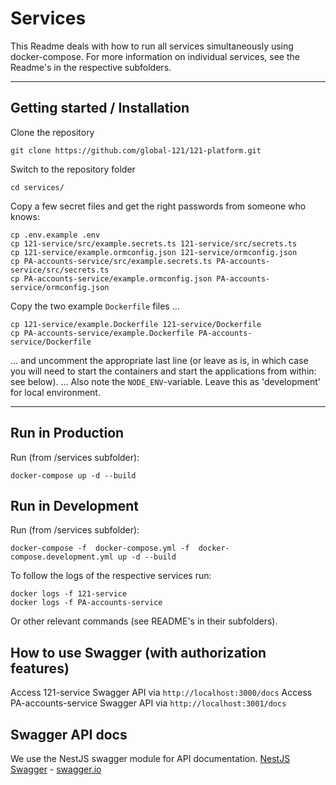 # Services

This Readme deals with how to run all services simultaneously using docker-compose. For more information on individual services, see the Readme's in the respective subfolders.

---

## Getting started / Installation

Clone the repository

    git clone https://github.com/global-121/121-platform.git

Switch to the repository folder

    cd services/

Copy a few secret files and get the right passwords from someone who knows:

    cp .env.example .env
    cp 121-service/src/example.secrets.ts 121-service/src/secrets.ts
    cp 121-service/example.ormconfig.json 121-service/ormconfig.json
    cp PA-accounts-service/src/example.secrets.ts PA-accounts-service/src/secrets.ts
    cp PA-accounts-service/example.ormconfig.json PA-accounts-service/ormconfig.json

Copy the two example `Dockerfile` files ...

    cp 121-service/example.Dockerfile 121-service/Dockerfile
    cp PA-accounts-service/example.Dockerfile PA-accounts-service/Dockerfile 

... and uncomment the appropriate last line (or leave as is, in which case you will need to start the containers and start the applications from within: see below).
... Also note the `NODE_ENV`-variable. Leave this as 'development' for local environment.

---
## Run in Production
Run (from /services subfolder):

    docker-compose up -d --build

## Run in Development

Run (from /services subfolder):

    docker-compose -f  docker-compose.yml -f  docker-compose.development.yml up -d --build

To follow the logs of the respective services run:

    docker logs -f 121-service
    docker logs -f PA-accounts-service

Or other relevant commands (see README's in their subfolders).


## How to use Swagger (with authorization features)

Access 121-service Swagger API via `http://localhost:3000/docs`
Access PA-accounts-service Swagger API via `http://localhost:3001/docs`


## Swagger API docs

We use the NestJS swagger module for API documentation. [NestJS Swagger](https://github.com/nestjs/swagger) - [swagger.io](https://swagger.io/)
